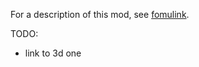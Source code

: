 For a description of this mod, see
[fomulink](https://forum.minetest.net/viewtopic.php?f=9&t=10270&p=156577).

TODO:
* link to 3d one
